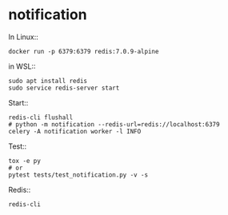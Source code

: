 
# notification

In Linux::

    docker run -p 6379:6379 redis:7.0.9-alpine

in WSL::

    sudo apt install redis
    sudo service redis-server start

Start::

    redis-cli flushall
    # python -m notification --redis-url=redis://localhost:6379
    celery -A notification worker -l INFO

Test::

    tox -e py
    # or
    pytest tests/test_notification.py -v -s

Redis::

    redis-cli

